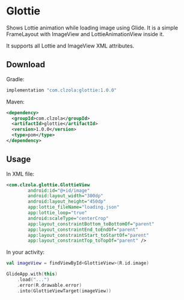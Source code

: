 # Glottie

Shows Lottie animation while loading image using Glide. 
It is a simple FrameLayout with ImageView and LottieAnimationView inside it.

It supports all Lottie and ImageView XML attributes.

## Download

Gradle:
```groovy
implementation "com.clzola:glottie:1.0.0"
```

Maven:
```xml
<dependency>
  <groupId>com.clzola</groupId>
  <artifactId>glottie</artifactId>
  <version>1.0.0</version>
  <type>pom</type>
</dependency>
```

## Usage

In XML file:
```xml
<com.clzola.glottie.GlottieView
        android:id="@+id/image"
        android:layout_width="300dp"
        android:layout_height="450dp"
        app:lottie_fileName="loading.json"
        app:lottie_loop="true"
        android:scaleType="centerCrop"
        app:layout_constraintBottom_toBottomOf="parent"
        app:layout_constraintEnd_toEndOf="parent"
        app:layout_constraintStart_toStartOf="parent"
        app:layout_constraintTop_toTopOf="parent" />
```

In your activity:
```kotlin
val imageView = findViewById<GlottieView>(R.id.image)

GlideApp.with(this)
    .load("...")
    .error(R.drawable.error)
    .into(GlottieViewTarget(imageView))
```
